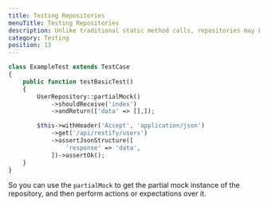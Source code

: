 ```yaml
---
title: Testing Repositories
menuTitle: Testing Repositories
description: Unlike traditional static method calls, repositories may be mocked. This provides a great advantage over traditional static methods and grants you the same testability you would have if you were using dependency injection. When testing, you may often want to mock a call to a Restify repository in one of your controllers. For example, consider the following controller action
category: Testing
position: 13
---
```


```php
class ExampleTest extends TestCase
{
    public function testBasicTest()
    {
        UserRepository::partialMock()
            ->shouldReceive('index')
            ->andReturn(['data' => [],]);

        $this->withHeader('Accept', 'application/json')
            ->get('/api/restify/users')
            ->assertJsonStructure([
                'response' => 'data',
            ])->assertOk();
    }
}
```

So you can use the `partialMock` to get the partial mock instance of the repository, and then perform actions or expectations over it.
